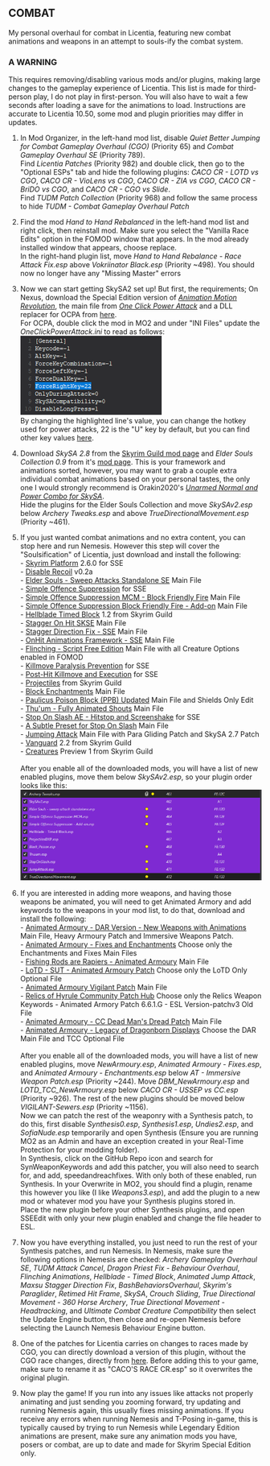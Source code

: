 ## COMBAT
My personal overhaul for combat in Licentia, featuring new combat animations and weapons in an attempt to souls-ify the combat system.

### A WARNING
This requires removing/disabling various mods and/or plugins, making large changes to the gameplay experience of Licentia. This list is made for third-person play, I do not play in first-person. You will also have to wait a few seconds after loading a save for the animations to load. Instructions are accurate to Licentia 10.50, some mod and plugin priorities may differ in updates.

1. In Mod Organizer, in the left-hand mod list, disable *Quiet Better Jumping for Combat Gameplay Overhaul (CGO)* (Priority 65) and *Combat Gameplay Overhaul SE* (Priority 789). <br> Find *Licentia Patches* (Priority 982) and double click, then go to the "Optional ESPs" tab and hide the following plugins: *CACO CR - LOTD vs CGO*, *CACO CR - VioLens vs CGO*, *CACO CR - ZIA vs CGO*, *CACO CR - BriDO vs CGO*, and *CACO CR - CGO vs Slide*. <br> Find *TUDM Patch Collection* (Priority 968) and follow the same process to hide *TUDM - Combat Gameplay Overhaul Patch*

2. Find the mod *Hand to Hand Rebalanced* in the left-hand mod list and right click, then reinstall mod. Make sure you select the "Vanilla Race Edits" option in the FOMOD window that appears. In the mod already installed window that appears, choose replace. <br> In the right-hand plugin list, move *Hand to Hand Rebalance - Race Attack Fix.esp* above *Vokriinator Black.esp* (Priority ~498). You should now no longer have any "Missing Master" errors

3. Now we can start getting SkySA2 set up! But first, the requirements; On Nexus, download the Special Edition version of [*Animation Motion Revolution*](https://www.nexusmods.com/skyrimspecialedition/mods/50258), the main file from [*One Click Power Attack*](https://www.nexusmods.com/skyrimspecialedition/mods/60878) and a DLL replacer for OCPA from [here](https://mega.nz/file/500kgB7T#vgj0I6B5rS2ViX-dkdK75_oM56NMqZVv_2f9LNQcRPw). <br> For OCPA, double click the mod in MO2 and under "INI Files" update the *OneClickPowerAttack.ini* to read as follows: <br> ![OCPA INI](https://github.com/SamsyTheUnicorn/samsytheunicorn.github.io/blob/main/combat-ocpa.png?raw=true) <br> By changing the highlighted line's value, you can change the hotkey used for power attacks, 22 is the "U" key by default, but you can find other key values [here](https://www.creationkit.com/index.php?title=Input_Script).

4. Download *SkySA 2.8* from the [Skyrim Guild mod page](https://www.skyrim-guild.com/distars-mods/skysa-2) and *Elder Souls Collection 0.9* from it's [mod page](https://www.skyrim-guild.com/elder-souls-v0-9). This is your framework and animations sorted, however, you may want to grab a couple extra individual combat animations based on your personal tastes, the only one I would strongly recommend is Orakin2020's [*Unarmed Normal and Power Combo for SkySA*](https://www.nexusmods.com/skyrimspecialedition/mods/51193). <br> Hide the plugins for the Elder Souls Collection and move *SkySAv2.esp* below *Archery Tweaks.esp* and above *TrueDirectionalMovement.esp* (Priority ~461).

5. If you just wanted combat animations and no extra content, you can stop here and run Nemesis. However this step will cover the "Soulsification" of Licentia, just download and install the following: <br> - [Skyrim Platform](https://www.nexusmods.com/skyrimspecialedition/mods/54909) 2.6.0 for SSE <br> - [Disable Recoil](https://www.nexusmods.com/skyrimspecialedition/mods/57428) v0.2a <br> - [Elder Souls - Sweep Attacks Standalone SE](https://www.nexusmods.com/skyrimspecialedition/mods/47395) Main File <br> - [Simple Offence Suppression](https://www.nexusmods.com/skyrimspecialedition/mods/41764) for SSE <br> - [Simple Offence Suppression MCM - Block Friendly Fire](https://www.nexusmods.com/skyrimspecialedition/mods/41774) Main File <br> - [Simple Offence Suppression Block Friendly Fire - Add-on](https://www.nexusmods.com/skyrimspecialedition/mods/57700) Main File <br> - [Hellblade Timed Block](https://www.skyrim-guild.com/distars-mods/hellblade-timed-block) 1.2 from Skyrim Guild <br> - [Stagger On Hit SKSE](https://www.nexusmods.com/skyrimspecialedition/mods/52498) Main File <br> - [Stagger Direction Fix - SSE](https://www.nexusmods.com/skyrimspecialedition/mods/43339) Main File <br> - [OnHit Animations Framework - SSE](https://www.nexusmods.com/skyrimspecialedition/mods/42574) Main File <br> - [Flinching - Script Free Edition](https://www.nexusmods.com/skyrimspecialedition/mods/42550) Main File with all Creature Options enabled in FOMOD <br> - [Killmove Paralysis Prevention](https://www.nexusmods.com/skyrimspecialedition/mods/65312) for SSE <br> - [Post-Hit Killmove and Execution](https://www.nexusmods.com/skyrimspecialedition/mods/65117) for SSE <br> - [Projectiles](https://www.skyrim-guild.com/distars-mods/projectiles) from Skyrim Guild <br> - [Block Enchantments](https://www.nexusmods.com/skyrimspecialedition/mods/60833) Main File <br> - [Paulicus Poison Block (PPB) Updated](https://www.nexusmods.com/skyrimspecialedition/mods/51046) Main File and Shields Only Edit <br> - [Thu'um - Fully Animated Shouts](https://www.nexusmods.com/skyrimspecialedition/mods/50559) Main File <br> - [Stop On Slash AE - Hitstop and Screenshake](https://www.nexusmods.com/skyrimspecialedition/mods/66155) for SSE <br> - [A Subtle Preset for Stop On Slash](https://www.nexusmods.com/skyrimspecialedition/mods/61471) Main File <br> - [Jumping Attack](https://www.nexusmods.com/skyrimspecialedition/mods/68043) Main File with Para Gliding Patch and SkySA 2.7 Patch <br> - [Vanguard](https://www.skyrim-guild.com/adris-projects/vanguard) 2.2 from Skyrim Guild <br> - [Creatures](https://www.skyrim-guild.com/distars-mods/creatures) Preview 1 from Skyrim Guild <br> <br> After you enable all of the downloaded mods, you will have a list of new enabled plugins, move them below *SkySAv2.esp*, so your plugin order looks like this: <br> ![Combat Overhaul Plugins](https://github.com/SamsyTheUnicorn/samsytheunicorn.github.io/blob/main/combat-plugins.png?raw=true)

6. If you are interested in adding more weapons, and having those weapons be animated, you will need to get Animated Armory and add keywords to the weapons in your mod list, to do that, download and install the following: <br> - [Animated Armoury - DAR Version - New Weapons with Animations](https://www.nexusmods.com/skyrimspecialedition/mods/35978) Main File, Heavy Armoury Patch and Immersive Weapons Patch. <br> - [Animated Armoury - Fixes and Enchantments](https://www.nexusmods.com/skyrimspecialedition/mods/47213) Choose only the Enchantments and Fixes Main Files <br> - [Fishing Rods are Rapiers - Animated Armoury](https://www.nexusmods.com/skyrimspecialedition/mods/58924) Main File <br> - [LoTD - SUT - Animated Armoury Patch](https://www.nexusmods.com/skyrimspecialedition/mods/42603) Choose only the LoTD Only Optional File <br> - [Animated Armoury Vigilant Patch](https://www.nexusmods.com/skyrimspecialedition/mods/22964) Main File <br> - [Relics of Hyrule Community Patch Hub](https://www.nexusmods.com/skyrimspecialedition/mods/31935) Choose only the Relics Weapon Keywords - Animated Armory Patch 6.6.1.G - ESL Version-patchv3 Old File <br> - [Animated Armoury - CC Dead Man's Dread Patch](https://www.nexusmods.com/skyrimspecialedition/mods/30502) Main File <br> - [Animated Armoury - Legacy of Dragonborn Displays](https://www.nexusmods.com/skyrimspecialedition/mods/38813) Choose the DAR Main File and TCC Optional File <br> <br> After you enable all of the downloaded mods, you will have a list of new enabled plugins, move *NewArmoury.esp*, *Animated Armoury - Fixes.esp*, and *Animated Armoury - Enchantments.esp* below *AT - Immersive Weapon Patch.esp* (Priority ~244). Move *DBM_NewArmoury.esp* and *LOTD_TCC_NewArmoury.esp* below *CACO CR - USSEP vs CC.esp* (Priority ~926). The rest of the new plugins should be moved below *VIGILANT-Sewers.esp* (Priority ~1156). <br> Now we can patch the rest of the weaponry with a Synthesis patch, to do this, first disable *Synthesis0.esp*, *Synthesis1.esp*, *Undies2.esp*, and *SofiaNude.esp* temporarily and open Synthesis (Ensure you are running MO2 as an Admin and have an exception created in your Real-Time Protection for your modding folder). <br> In Synthesis, click on the GitHub Repo icon and search for SynWeaponKeywords and add this patcher, you will also need to search for, and add, speedandreachfixes. With only both of these enabled, run Synthesis. In your Overwrite in MO2, you should find a plugin, rename this however you like (I like *Weapons3.esp*), and add the plugin to a new mod or whatever mod you have your Synthesis plugins stored in. <br> Place the new plugin before your other Synthesis plugins, and open SSEEdit with only your new plugin enabled and change the file header to ESL.

7. Now you have everything installed, you just need to run the rest of your Synthesis patches, and run Nemesis. In Nemesis, make sure the following options in Nemesis are checked: *Archery Gameplay Overhaul SE*, *TUDM Attack Cancel*, *Dragon Priest Fix - Behaviour Overhaul*, *Flinching Animations*, *Hellblade - Timed Block*, *Animated Jump Attack*, *Maxsu Stagger Direction Fix*, *BashBehaviorsOverhaul*, *Skyrim's Paraglider*, *Retimed Hit Frame*, *SkySA*, *Crouch Sliding*, *True Directional Movement - 360 Horse Archery*, *True Directional Movement - Headtracking*, and *Ultimate Combat Creature Compatibility* then select the Update Engine button, then close and re-open Nemesis before selecting the Launch Nemesis Behaviour Engine button.

8. One of the patches for Licentia carries on changes to races made by CGO, you can directly download a version of this plugin, without the CGO race changes, directly from [here](https://cdn.discordapp.com/attachments/923586633238986874/971134861618315324/CACOS_RACE_CR.esp). Before adding this to your game, make sure to rename it as "CACO'S RACE CR.esp" so it overwrites the original plugin.

9. Now play the game! If you run into any issues like attacks not properly animating and just sending you zooming forward, try updating and running Nemesis again, this usually fixes missing animations. If you receive any errors when running Nemesis and T-Posing in-game, this is typically caused by trying to run Nemesis while Legendary Edition animations are present, make sure any animation mods you have, posers or combat, are up to date and made for Skyrim Special Edition only.
